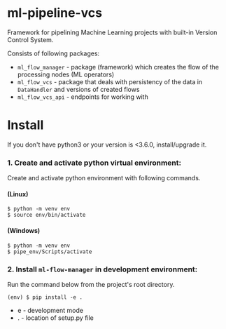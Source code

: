 # ml-pipeline-vcs
Framework for pipelining Machine Learning projects with built-in Version Control System.

Consists of following packages:
* `ml_flow_manager` - package (framework) which creates the flow of the processing nodes (ML operators)
* `ml_flow_vcs` - package that deals with persistency of the data in `DataHandler` and versions of created flows
* `ml_flow_vcs_api` - endpoints for working with

Install
=======

If you don't have python3 or your version is <3.6.0, install/upgrade it.

### 1. Create and activate python virtual environment:

Create and activate python environment with following commands.

#### (Linux)

```shell script
$ python -m venv env
$ source env/bin/activate
```

#### (Windows)

```shell script
$ python -m venv env
$ pipe_env/Scripts/activate
```

### 2. Install `ml-flow-manager` in development environment:

Run the command below from the project's root directory.

```shell script
(env) $ pip install -e .
```
- e - development mode
- . - location of setup.py file
